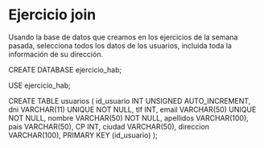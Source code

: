 # Ejercicio join

Usando la base de datos que creamos en los ejercicios de la semana pasada, selecciona todos los datos de los usuarios, incluida toda la información de su dirección.

CREATE DATABASE ejercicio_hab;

USE ejercicio_hab;

CREATE TABLE usuarios (
id_usuario INT UNSIGNED AUTO_INCREMENT,
dni VARCHAR(11) UNIQUE NOT NULL,
tlf INT,
email VARCHAR(50) UNIQUE NOT NULL,
nombre VARCHAR(50) NOT NULL,
apellidos VARCHAR(100),
pais VARCHAR(50),
CP INT,
ciudad VARCHAR(50),
direccion VARCHAR(100),
PRIMARY KEY (id_usuario)
);
